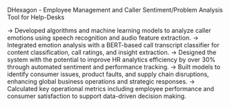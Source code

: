 DHexagon - Employee Management and Caller Sentiment/Problem Analysis Tool for Help-Desks

-> Developed algorithms and machine learning models to analyze caller emotions using speech recognition and audio feature extraction.
-> Integrated emotion analysis with a BERT-based call transcript classifier for content classification, call ratings, and insight extraction.
-> Designed the system with the potential to improve HR analytics efficiency by over 30% through automated sentiment and performance tracking.
-> Built models to identify consumer issues, product faults, and supply chain disruptions, enhancing global business operations and strategic responses.
-> Calculated key operational metrics including employee performance and consumer satisfaction to support data-driven decision making.
